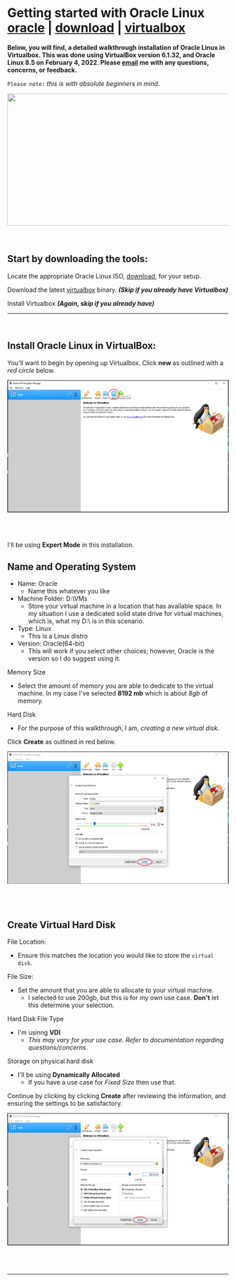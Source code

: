 # Getting started with **Oracle Linux** [oracle] | [download] | [virtualbox]

**Below, you will find, a detailed walkthrough installation of Oracle Linux in Virtualbox.  This was done using VirtualBox version 6.1.32, and Oracle Linux 8.5 on February 4, 2022. Please [email] me with any questions, concerns, or feedback.** 

`Please note:` *this is with absolute beginners in mind*.


<p align="center">
  <img width="600" height="300" src="https://encrypted-tbn0.gstatic.com/images?q=tbn:ANd9GcR_L22k5bcWLXxB9bp446P1u3oCoxIAZj63urWqAOvr2_Q0yW9u1OTBHsX-269NnMP_cQc&usqp=CAU">
</p>

<br />

## Start by downloading the tools:

Locate the appropriate Oracle Linux ISO, [download], for your setup.

Download the latest [virtualbox] binary. _**(Skip if you already have Virtualbox)**_

Install Virtualbox _**(Again, skip if you already have)**_

---
<br />

## Install Oracle Linux in VirtualBox:

You'll want to begin by opening up Virtualbox.  Click **new** as outlined with a *red circle* below.

<p align="center">
<img src="assets/img/1.png" alt="linux" width="600" height="300"/> </a>&nbsp; &nbsp; 
</p>

<br />

I'll be using **Expert Mode** in this installation.

## Name and Operating System
- Name: Oracle
    - Name this whatever you like
- Machine Folder: D:\VMs
    - Store your virtual machine in a location that has available space.  In my situation I use a dedicated solid state drive for virtual machines, which is, what my D:\ is in this scenario.
- Type: Linux
    - This is a Linux distro
- Version: Oracle(64-bit)
    - This will work if you select other choices; however, Oracle is the version so I do suggest using it.

Memory Size
- Select the amount of memory you are able to dedicate to the virtual machine.  In my case I've selected **8192 mb** which is about *8gb* of memory.

Hard Disk
- For the purpose of this walkthrough, I am, *creating a new virtual disk*.

Click **Create** as outlined in red below.


<p align="center">
<img src="assets/img/2.png" alt="linux" width="600" height="300"/> </a>&nbsp; &nbsp; 
</p>
<br />

## Create Virtual Hard Disk

File Location:
- Ensure this matches the location you would like to store the `virtual disk`.

File Size:
- Set the amount that you are able to allocate to your virtual machine.
    - I selected to use 200gb, but this is for my own use case. **Don't** let this determine your selection.

Hard Disk File Type
- I'm usinng **VDI**
    - *This may vary for your use case. Refer to documentation regarding questions/concerns*.

Storage on physical hard disk
- I'll be using **Dynamically Allocated**
    - If you have a use case for *Fixed Size* then use that.

Continue by clicking by clicking **Create** after reviewing the information, and ensuring the settings to be satisfactory.

<p align="center">
<img src="assets/img/3.png" alt="linux" width="600" height="300"/> </a>&nbsp; &nbsp; 
</p>
<br />

---

[oracle]: https://www.oracle.com/linux/
[download]: https://yum.oracle.com/oracle-linux-isos.html
[virtualbox]: https://www.virtualbox.org/wiki/Downloads
[email]: attacktheosi@gmail.com


